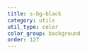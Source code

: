 ```yaml
---
title: s-bg-black
category: utils
util_type: color
color_group: background
order: 127
---
```

<div class="s-bg-black"></div>